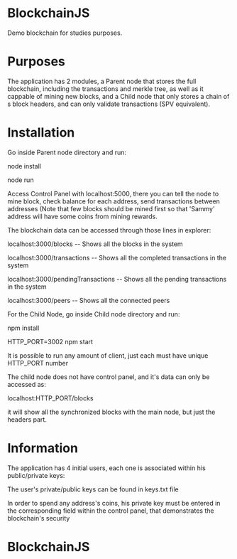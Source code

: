 # BlockchainJS
Demo blockchain for studies purposes.

# Purposes
The application has 2 modules, a Parent node that stores the full blockchain, including the transactions and merkle tree, as well as it cappable of mining new blocks, and a Child node that only stores a chain of s block headers, and can only validate transactions (SPV equivalent).

# Installation
Go inside Parent node directory and run:

node install

node run

Access Control Panel with localhost:5000, there you can tell the node to mine block, check balance for each address, send transactions between addresses (Note that few blocks should be mined first so that 'Sammy' address will have some coins from mining rewards.

The blockchain data can be accessed through those lines in explorer:

localhost:3000/blocks            	-- Shows all the blocks in the system

localhost:3000/transactions	 	-- Shows all the completed transactions in the system

localhost:3000/pendingTransactions	-- Shows all the pending transactions in the system

localhost:3000/peers		 	-- Shows all the connected peers


For the Child Node, go inside Child node directory and run:

npm install

HTTP_PORT=3002 npm start

It is possible to run any amount of client, just each must have unique HTTP_PORT number

The child node does not have control panel, and it's data can only be accessed as:

localhost:HTTP_PORT/blocks

it will show all the synchronized blocks with the main node, but just the headers part.

# Information

The application has 4 initial users, each one is associated within his public/private keys:

The user's private/public keys can be found in keys.txt file

In order to spend any address's coins, his private key must be entered in the corresponding field within the control panel, that demonstrates the blockchain's security





# BlockchainJS

